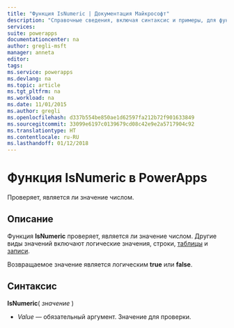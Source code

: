 ```yaml
---
title: "Функция IsNumeric | Документация Майкрософт"
description: "Справочные сведения, включая синтаксис и примеры, для функции IsNumeric в PowerApps"
services: 
suite: powerapps
documentationcenter: na
author: gregli-msft
manager: anneta
editor: 
tags: 
ms.service: powerapps
ms.devlang: na
ms.topic: article
ms.tgt_pltfrm: na
ms.workload: na
ms.date: 11/01/2015
ms.author: gregli
ms.openlocfilehash: d337b554be850ae1d62597fa212b72f901633849
ms.sourcegitcommit: 33099e6197c0139679cd08c42e9e2a5717904c92
ms.translationtype: HT
ms.contentlocale: ru-RU
ms.lasthandoff: 01/12/2018
---
```

# <a name="isnumeric-function-in-powerapps"></a>Функция IsNumeric в PowerApps
Проверяет, является ли значение числом.

## <a name="description"></a>Описание
Функция **IsNumeric** проверяет, является ли значение числом.  Другие виды значений включают логические значения, строки, [таблицы](../working-with-tables.md) и [записи](../working-with-tables.md#records).

Возвращаемое значение является логическим **true** или **false**.

## <a name="syntax"></a>Синтаксис
**IsNumeric**( *значение* )

* *Value* — обязательный аргумент. Значение для проверки.

